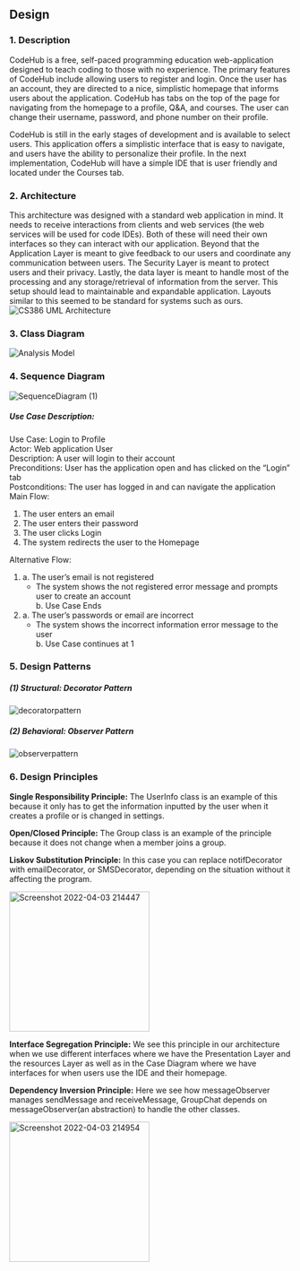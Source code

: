## Design

### 1. Description

CodeHub is a free, self-paced programming education web-application designed to teach coding to those with no experience. The primary features of CodeHub include allowing users to register and login. Once the user has an account, they are directed to a nice, simplistic homepage that informs users about the application. CodeHub has tabs on the top of the page for navigating from the homepage to a profile, Q&A, and courses. The user can change their username, password, and phone number on their profile. 

CodeHub is still in the early stages of development and is available to select 	users. This application offers a simplistic interface that is easy to navigate, and users have the ability to personalize their profile. In the next implementation, CodeHub will have a simple IDE that is user friendly and located under the Courses tab. 

### 2. Architecture

This architecture was designed with a standard web application in mind. It needs to receive interactions from clients and web services (the web services will be used for code IDEs).  Both of these will need their own interfaces so they can interact with our application. Beyond that the Application Layer is meant to give feedback to our users and coordinate any communication between users. The Security Layer is meant to protect users and their privacy. Lastly, the data layer is meant to handle most of the processing and any storage/retrieval of information from the server. This setup should lead to maintainable and expandable application. Layouts similar to this seemed to be standard for systems such as ours. 
![CS386 UML Architecture](https://user-images.githubusercontent.com/71994185/161472171-f8b798f1-745c-47dc-82fd-53a0f54554e7.jpeg)

### 3. Class Diagram

![Analysis Model](https://user-images.githubusercontent.com/71994157/161472959-5957a471-18c8-445c-b6b3-661c8e057524.jpg)


### 4. Sequence Diagram

![SequenceDiagram (1)](https://user-images.githubusercontent.com/71994185/161448243-740c98ca-6815-4a9a-9e69-4642016482f0.jpg)

##### Use Case Description: 
Use Case: Login to Profile  
Actor: Web application User  
Description: A user will login to their account  
Preconditions: User has the application open and has clicked on the “Login” tab  
Postconditions: The user has logged in and can navigate the application  
Main Flow: 
1. The user enters an email 
2. The user enters their password 
3. The user clicks Login 
4. The system redirects the user to the Homepage 

Alternative Flow: 
1. a. The user’s email is not registered 
      - The system shows the not registered error message and prompts user to create an account  
   b. Use Case Ends 
3. a. The user’s passwords or email are incorrect 
      - The system shows the incorrect information error message to the user  
   b. Use Case continues at 1 

### 5. Design Patterns

##### (1) Structural: Decorator Pattern
![decoratorpattern](https://user-images.githubusercontent.com/71994157/161448724-04bf9931-385f-4ee5-bf80-b06f6861ac0b.jpg)

##### (2) Behavioral: Observer Pattern 

![observerpattern](https://user-images.githubusercontent.com/71994157/161448730-2322269b-e284-413e-8d91-e513f7dce7f9.jpg)

### 6. Design Principles 
**Single Responsibility Principle:** The UserInfo class is an example of this because it only has to get the information inputted by the user when it creates a profile or is changed in settings. 

**Open/Closed Principle:** The Group class is an example of the principle because it does not change when a member joins a group. 

**Liskov Substitution Principle:** In this case you can replace notifDecorator with emailDecorator, or SMSDecorator, depending on the situation without it affecting the program. 

<img width="250" alt="Screenshot 2022-04-03 214447" src="https://user-images.githubusercontent.com/71862426/161476008-2f7b743a-58ff-4f23-bc40-75c4e0de03fd.png">

**Interface Segregation Principle:** We see this principle in our architecture when we use different interfaces where we have the Presentation Layer and the resources Layer as well as in the Case Diagram where we have interfaces for when users use the IDE and their homepage. 

**Dependency Inversion Principle:** Here we see how messageObserver manages sendMessage and receiveMessage, GroupChat depends on messageObserver(an abstraction) to handle the other classes. 

<img width="250" alt="Screenshot 2022-04-03 214954" src="https://user-images.githubusercontent.com/71862426/161475953-79d63dd4-28bc-49b4-9046-f53ec521a497.png">

